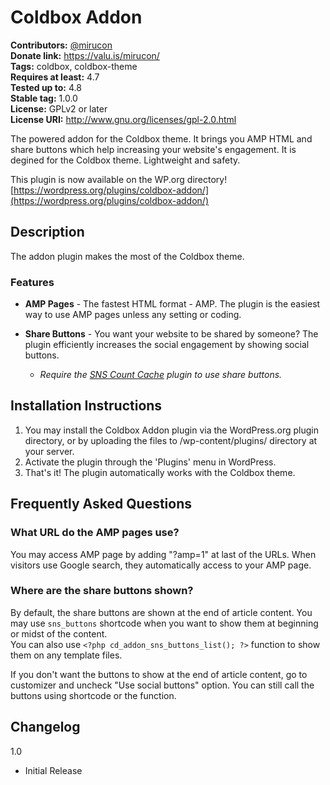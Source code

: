 # Coldbox Addon
**Contributors:** [@mirucon](https://profiles.wordpress.org/mirucon/)    
**Donate link:** https://valu.is/mirucon/  
**Tags:** coldbox, coldbox-theme  
**Requires at least:** 4.7  
**Tested up to:** 4.8  
**Stable tag:** 1.0.0  
**License:** GPLv2 or later  
**License URI:** http://www.gnu.org/licenses/gpl-2.0.html

The powered addon for the Coldbox theme. It brings you AMP HTML and share buttons which help increasing your website's engagement. It is degined for the Coldbox theme. Lightweight and safety.

This plugin is now available on the WP.org directory! [https://wordpress.org/plugins/coldbox-addon/](https://wordpress.org/plugins/coldbox-addon/)


## Description

The addon plugin makes the most of the Coldbox theme. 

### Features

* **AMP Pages** - The fastest HTML format - AMP. The plugin is the easiest way to use AMP pages unless any setting or coding.

* **Share Buttons** - You want your website to be shared by someone? The plugin efficiently increases the social engagement by showing social buttons.

  * *Require the [SNS Count Cache](https://wordpress.org/plugins/sns-count-cache/) plugin to use share buttons.*


## Installation Instructions

1. You may install the Coldbox Addon plugin via the WordPress.org plugin directory, or by uploading the files to /wp-content/plugins/ directory at your server.
1. Activate the plugin through the 'Plugins' menu in WordPress.
1. That's it! The plugin automatically works with the Coldbox theme.

## Frequently Asked Questions

### What URL do the AMP pages use?

You may access AMP page by adding "?amp=1" at last of the URLs. When visitors use Google search, they automatically access to your AMP page.

### Where are the share buttons shown?

By default, the share buttons are shown at the end of article content. You may use `sns_buttons` shortcode when you want to show them at beginning or midst of the content.  
You can also use `<?php cd_addon_sns_buttons_list(); ?>` function to show them on any template files.

If you don't want the buttons to show at the end of article content, go to customizer and uncheck "Use social buttons" option. You can still call the buttons using shortcode or the function.

## Changelog

1.0

* Initial Release
